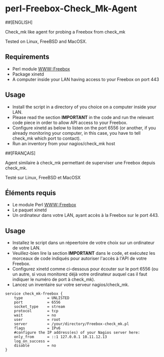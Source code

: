 # perl-Freebox-Check_Mk-Agent

##[ENGLISH]

Check_mk like agent for probing a Freebox from check_mk

Tested on Linux, FreeBSD and MacOSX.

## Requirements
* Perl module [WWW::Freebox](https://metacpan.org/pod/WWW::Freebox)
* Package xinetd
* A computer inside your LAN having access to your Freebox on port 443

## Usage
* Install the script in a directory of you choice on a computer inside your LAN.
* Please read the section **IMPORTANT** in the code and run the relevant code piece in order to allow API access to your Freebox.
* Configure xinetd as below to listen on the port 6556 (or another, if you already monitoring your computer, in this case, you have to tell check_mk which port to contact).
* Run an inventory from your nagios/check_mk host

##[FRANÇAIS]

Agent similaire à check_mk permettant de superviser une Freebox depuis check_mk.

Testé sur Linux, FreeBSD et MacOSX

## Éléments requis
* Le module Perl [WWW::Freebox](https://metacpan.org/pod/WWW::Freebox)
* Le paquet xinetd
* Un ordinateur dans votre LAN, ayant accès à la Freebox sur le port 443.

## Usage
* Installez le script dans un répeertoire de votre choix sur un ordinateur de votre LAN.
* Veuillez-bien lire la section **IMPORTANT** dans le code, et exécutez les morceaux de code indiqués pour autoriser l'accès à l'API de votre Freebox.
* Configurez xinetd comme ci-dessous pour écouter sur le port 6556 (ou un autre, si vous monitorez déjà votre ordinateur auquel cas il faut indiquer le numéro de port à check_mk).
* Lancez un inventaire sur votre serveur nagios/check_mk.


```
service check_mk-freebox {
	type           = UNLISTED
	port           = 6556
	socket_type    = stream
	protocol       = tcp
	wait           = no
	user           = root
	server         = /your/directory/Freebox-check_mk.pl
	flags          = IPv6
	#configure the IP address(es) of your Nagios server here:
	only_from      = ::1 127.0.0.1 10.11.12.13
	log_on_success =
	disable        = no
}
```
